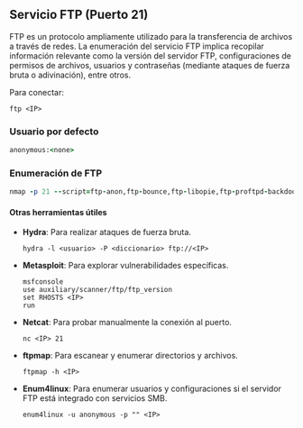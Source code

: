 ## Servicio FTP (Puerto 21)
FTP es un protocolo ampliamente utilizado para la transferencia de archivos a través de redes. La enumeración del servicio FTP implica recopilar información relevante como la versión del servidor FTP, configuraciones de permisos de archivos, usuarios y contraseñas (mediante ataques de fuerza bruta o adivinación), entre otros.

Para conectar:

```shell
ftp <IP>
```

### Usuario por defecto

```ruby
anonymous:<none>
```

### Enumeración de FTP

```ruby
nmap -p 21 --script=ftp-anon,ftp-bounce,ftp-libopie,ftp-proftpd-backdoor,ftp-vsftpd-backdoor,ftp-vuln-cve2010-4221 <IP>
```

#### Otras herramientas útiles

- **Hydra**: Para realizar ataques de fuerza bruta.
  ```shell
  hydra -l <usuario> -P <diccionario> ftp://<IP>
  ```

- **Metasploit**: Para explorar vulnerabilidades específicas.
  ```shell
  msfconsole
  use auxiliary/scanner/ftp/ftp_version
  set RHOSTS <IP>
  run
  ```

- **Netcat**: Para probar manualmente la conexión al puerto.
  ```shell
  nc <IP> 21
  ```

- **ftpmap**: Para escanear y enumerar directorios y archivos.
  ```shell
  ftpmap -h <IP>
  ```

- **Enum4linux**: Para enumerar usuarios y configuraciones si el servidor FTP está integrado con servicios SMB.
  ```shell
  enum4linux -u anonymous -p "" <IP>
  ```

